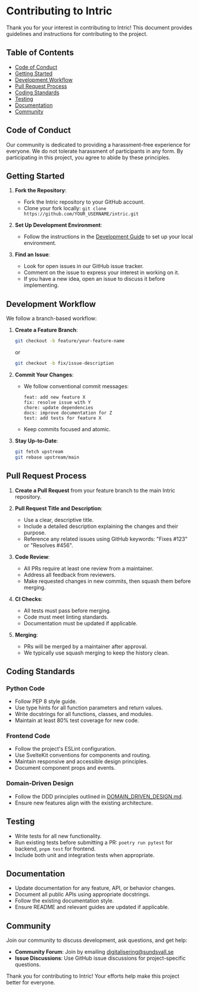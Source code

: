# Contributing to Intric

Thank you for your interest in contributing to Intric! This document provides guidelines and instructions for contributing to the project.

## Table of Contents
- [Code of Conduct](#code-of-conduct)
- [Getting Started](#getting-started)
- [Development Workflow](#development-workflow)
- [Pull Request Process](#pull-request-process)
- [Coding Standards](#coding-standards)
- [Testing](#testing)
- [Documentation](#documentation)
- [Community](#community)

## Code of Conduct

Our community is dedicated to providing a harassment-free experience for everyone. We do not tolerate harassment of participants in any form. By participating in this project, you agree to abide by these principles.

## Getting Started

1. **Fork the Repository**:
   - Fork the Intric repository to your GitHub account.
   - Clone your fork locally: `git clone https://github.com/YOUR_USERNAME/intric.git`

2. **Set Up Development Environment**:
   - Follow the instructions in the [Development Guide](DEVELOPMENT.md) to set up your local environment.

3. **Find an Issue**:
   - Look for open issues in our GitHub issue tracker.
   - Comment on the issue to express your interest in working on it.
   - If you have a new idea, open an issue to discuss it before implementing.

## Development Workflow

We follow a branch-based workflow:

1. **Create a Feature Branch**:
   ```bash
   git checkout -b feature/your-feature-name
   ```
   or
   ```bash
   git checkout -b fix/issue-description
   ```

2. **Commit Your Changes**:
   - We follow conventional commit messages:
     ```
     feat: add new feature X
     fix: resolve issue with Y
     chore: update dependencies
     docs: improve documentation for Z
     test: add tests for feature X
     ```
   - Keep commits focused and atomic.

3. **Stay Up-to-Date**:
   ```bash
   git fetch upstream
   git rebase upstream/main
   ```

## Pull Request Process

1. **Create a Pull Request** from your feature branch to the main Intric repository.

2. **Pull Request Title and Description**:
   - Use a clear, descriptive title.
   - Include a detailed description explaining the changes and their purpose.
   - Reference any related issues using GitHub keywords: "Fixes #123" or "Resolves #456".

3. **Code Review**:
   - All PRs require at least one review from a maintainer.
   - Address all feedback from reviewers.
   - Make requested changes in new commits, then squash them before merging.

4. **CI Checks**:
   - All tests must pass before merging.
   - Code must meet linting standards.
   - Documentation must be updated if applicable.

5. **Merging**:
   - PRs will be merged by a maintainer after approval.
   - We typically use squash merging to keep the history clean.

## Coding Standards

### Python Code
- Follow PEP 8 style guide.
- Use type hints for all function parameters and return values.
- Write docstrings for all functions, classes, and modules.
- Maintain at least 80% test coverage for new code.

### Frontend Code
- Follow the project's ESLint configuration.
- Use SvelteKit conventions for components and routing.
- Maintain responsive and accessible design principles.
- Document component props and events.

### Domain-Driven Design
- Follow the DDD principles outlined in [DOMAIN_DRIVEN_DESIGN.md](DOMAIN_DRIVEN_DESIGN.md).
- Ensure new features align with the existing architecture.

## Testing

- Write tests for all new functionality.
- Run existing tests before submitting a PR: `poetry run pytest` for backend, `pnpm test` for frontend.
- Include both unit and integration tests when appropriate.

## Documentation

- Update documentation for any feature, API, or behavior changes.
- Document all public APIs using appropriate docstrings.
- Follow the existing documentation style.
- Ensure README and relevant guides are updated if applicable.

## Community

Join our community to discuss development, ask questions, and get help:

- **Community Forum**: Join by emailing [digitalisering@sundsvall.se](mailto:digitalisering@sundsvall.se)
- **Issue Discussions**: Use GitHub issue discussions for project-specific questions.

Thank you for contributing to Intric! Your efforts help make this project better for everyone.
